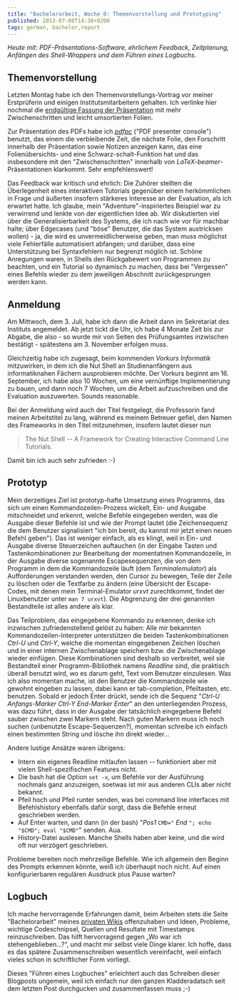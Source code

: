 ```yaml
---
title: "Bachelorarbeit, Woche 0: Themenvorstellung und Prototyping"
published: 2013-07-08T14:36+0200
tags: german, bachelor,report
---
```


*Heute mit: PDF-Präsentations-Software, ehrlichem Feedback, Zeitplanung, Anfängen des Shell-Wrappers und dem Führen eines Logbuchs.*

## Themenvorstellung

Letzten Montag habe ich den Themenvorstellungs-Vortrag vor meiner Erstprüferin und einigen Institutsmitarbeitern gehalten. Ich verlinke hier nochmal die [endgültige Fassung der Präsentation](ba-themenvorstellung.pdf) mit mehr Zwischenschritten und leicht umsortierten Folien.

Zur Präsentation des PDFs habe ich [*pdfpc*](http://davvil.github.io/pdfpc/) ("PDF presenter console") benutzt, das einem die verbleibende Zeit, die nächste Folie, den Forschritt innerhalb der Präsentation sowie Notizen anzeigen kann, das eine Folienübersichts- und eine Schwarz-schalt-Funktion hat und das insbesondere mit den "Zwischenschritten" innerhalb von *LaTeX-beamer*-Präsentationen klarkommt. Sehr empfehlenswert!

Das Feedback war kritisch und ehrlich: Die Zuhörer stellten die Überlegenheit eines interaktiven Tutorials gegenüber einem herkömmlichen in Frage und äußerten insofern stärkeres Interesse an der Evaluation, als ich erwartet hatte. Ich glaube, mein "Adventure"-inspiriertes Beispiel war zu verwirrend und lenkte von der eigentlichen Idee ab. Wir diskutierten viel über die Generalisierbarkeit des Systems, die ich nach wie vor für machbar halte; über Edgecases (und "böse" Benutzer, die das System austricksen wollen) - ja, die wird es unvermeidlicherweise geben, man muss möglichst viele Fehlerfälle automatisiert abfangen; und darüber, dass eine Unterstützung bei Syntaxfehlern nur begrenzt möglich ist. Schöne Anregungen waren, in Shells den Rückgabewert von Programmen zu beachten, und ein Tutorial so dynamisch zu machen, dass bei "Vergessen" eines Befehls wieder zu dem jeweiligen Abschnitt zurückgesprungen werden kann.

## Anmeldung

Am Mittwoch, dem 3. Juli, habe ich dann die Arbeit dann im Sekretariat des Instituts angemeldet. Ab jetzt tickt die Uhr, ich habe 4 Monate Zeit bis zur Abgabe, die also - so wurde mir von Seiten des Prüfungsamtes inzwischen bestätigt - spätestens am 3. November erfolgen muss.

Gleichzeitig habe ich zugesagt, beim kommenden *Vorkurs Informatik* mitzuwirken, in dem ich die Nut Shell an Studienanfängern aus informatiknahen Fächern ausprobieren möchte. Der Vorkurs beginnt am 16. September, ich habe also 10 Wochen, um eine vernünftige Implementierung zu bauen, und dann noch 7 Wochen, um die Arbeit aufzuschreiben und die Evaluation auszuwerten. Sounds reasonable.

Bei der Anmeldung wird auch der Titel festgelegt, die Professorin fand meinen Arbeitstitel zu lang, während es meinem Betreuer gefiel, den Namen des Frameworks in den Titel mitzunehmen, insofern lautet dieser nun

> The Nut Shell -- A Framework for Creating Interactive Command Line Tutorials.

Damit bin ich auch sehr zufrieden :-)

## Prototyp

Mein derzeitiges Ziel ist prototyp-hafte Umsetzung eines Programms, das sich um einen Kommandozeilen-Prozess wickelt, Ein- und Ausgabe mitschneidet und erkennt, welche Befehle eingegeben werden, was die Ausgabe dieser Befehle ist und wie der Prompt lautet (die Zeichensequenz die dem Benutzer signalisiert "ich bin bereit, du kannst mir jetzt einen neuen Befehl geben"). Das ist weniger einfach, als es klingt, weil in Ein- und Ausgabe diverse Steuerzeichen auftauchen (in der Eingabe Tasten und Tastenkombinationen zur Bearbeitung der momentatnen Kommandozeile, in der Ausgabe diverse sogenannte Escapesequenzen, die von dem Programm in dem die Kommandozeile läuft (dem *Terminalemulator*) als Aufforderungen verstanden werden, den Cursor zu bewegen, Teile der Zeile zu löschen oder die Textfarbe zu ändern (eine Übersicht der Escape-Codes, mit denen mein Terminal-Emulator *urxvt* zurechtkommt, findet der Linuxbenutzer unter `man 7 urxvt`). Die Abgrenzung der drei genannten Bestandteile ist alles andere als klar.

Das Teilproblem, das eingegebene Kommando zu erkennen, denke ich inzwischen zufriedenstellend gelöst zu haben: Alle mir bekannten Kommandozeilen-Interpreter unterstützen die beiden Tastenkombinationen *Ctrl-U* und *Ctrl-Y*, welche die momentan eingegebenen Zeichen löschen und in einer internen Zwischenablage speichern bzw. die Zwischenablage wieder einfügen. Diese Kombinationen sind deshalb so verbreitet, weil sie Bestandteil einer Programm-Bibliothek namens *Readline* sind, die praktisch überall benutzt wird, wo es darum geht, Text vom Benutzer einzulesen. Was ich also momentan mache, ist den Benutzer die Kommandozeile wie gewohnt eingeben zu lassen, dabei kann er tab-completion, Pfeiltasten, etc. benutzen. Sobald er jedoch Enter drückt, sende ich die Sequenz "*Ctrl-U* *Anfangs-Marker* *Ctrl-Y* *End-Marker* *Enter*" an den unterliegenden Prozess, was dazu führt, dass in der Ausgabe der tatsächlich eingegebene Befehl sauber zwischen zwei Markern steht. Nach guten Markern muss ich noch suchen (unbenutzte Escape-Sequenzen?), momentan schreibe ich einfach einen bestimmten String und lösche ihn direkt wieder...

Andere lustige Ansätze waren übrigens:

- Intern ein eigenes Readline mitlaufen lassen -- funktioniert aber mit vielen Shell-spezifischen Features nicht.
- Die bash hat die Option `set -x`, um Befehle vor der Ausführung nochmals ganz anzuzeigen, soetwas ist mir aus anderen CLIs aber nicht bekannt.
- Pfeil hoch und Pfeil runter senden, was bei command line interfaces mit Befehlshistory ebenfalls dafür sorgt, dass die Befehle erneut geschrieben werden.
- Auf Enter warten, und dann (in der bash) "*Pos1* `CMD="` *End* `"; echo "$CMD"; eval "$CMD"`" senden. Aua.
- History-Datei auslesen. Manche Shells haben aber keine, und die wird oft nur verzögert geschrieben.

Probleme bereiten noch mehrzeilige Befehle. Wie ich allgemein den Beginn des Prompts erkennen könnte, weiß ich überhaupt noch nicht. Auf einen konfigurierbaren regulären Ausdruck plus Pause warten?

## Logbuch

Ich mache hervorragende Erfahrungen damit, beim Arbeiten stets die Seite "Bachelorarbeit" meines [privaten Wikis](/keeping-a-personal-wiki/) offenzuhaben und Ideen, Probleme, wichtige Codeschnipsel, Quellen und Resultate mit Timestamps reinzuschreiben. Das hilft hervorragend gegen „Wo war ich stehengeblieben...?“, und macht mir selbst viele Dinge klarer. Ich hoffe, dass es das spätere Zusammenschreiben wesentlich vereinfacht, weil einfach vieles schon in schriftlicher Form vorliegt.

Dieses "Führen eines Logbuches" erleichtert auch das Schreiben dieser Blogposts ungemein, weil ich einfach nur den ganzen Kladderadatsch seit dem letzten Post durchgucken und zusammenfassen muss ;-)
